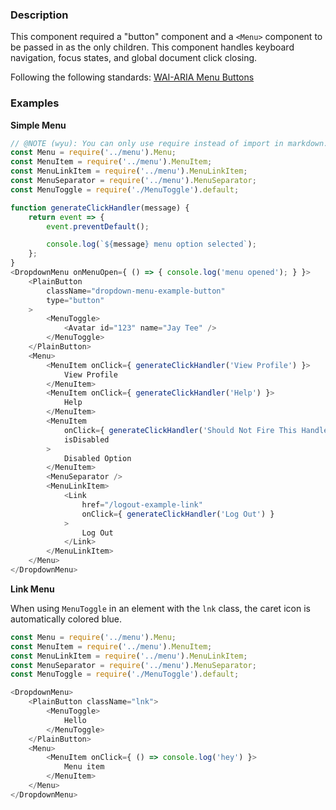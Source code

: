 ### Description
This component required a "button" component and a `<Menu>` component to be passed in as the only children.
This component handles keyboard navigation, focus states, and global document click closing.

Following the following standards: [WAI-ARIA Menu Buttons](https://www.w3.org/TR/wai-aria-practices-1.1/#menubutton)

### Examples
**Simple Menu**
```js
// @NOTE (wyu): You can only use require instead of import in markdown.
const Menu = require('../menu').Menu;
const MenuItem = require('../menu').MenuItem;
const MenuLinkItem = require('../menu').MenuLinkItem;
const MenuSeparator = require('../menu').MenuSeparator;
const MenuToggle = require('./MenuToggle').default;

function generateClickHandler(message) {
    return event => {
        event.preventDefault();

        console.log(`${message} menu option selected`);
    };
}
<DropdownMenu onMenuOpen={ () => { console.log('menu opened'); } }>
    <PlainButton
        className="dropdown-menu-example-button"
        type="button"
    >
        <MenuToggle>
            <Avatar id="123" name="Jay Tee" />
        </MenuToggle>
    </PlainButton>
    <Menu>
        <MenuItem onClick={ generateClickHandler('View Profile') }>
            View Profile
        </MenuItem>
        <MenuItem onClick={ generateClickHandler('Help') }>
            Help
        </MenuItem>
        <MenuItem
            onClick={ generateClickHandler('Should Not Fire This Handler') }
            isDisabled
        >
            Disabled Option
        </MenuItem>
        <MenuSeparator />
        <MenuLinkItem>
            <Link
                href="/logout-example-link"
                onClick={ generateClickHandler('Log Out') }
            >
                Log Out
            </Link>
        </MenuLinkItem>
    </Menu>
</DropdownMenu>
```

**Link Menu**

When using `MenuToggle` in an element with the `lnk` class, the caret icon is automatically colored blue.

```js
const Menu = require('../menu').Menu;
const MenuItem = require('../menu').MenuItem;
const MenuLinkItem = require('../menu').MenuLinkItem;
const MenuSeparator = require('../menu').MenuSeparator;
const MenuToggle = require('./MenuToggle').default;

<DropdownMenu>
    <PlainButton className="lnk">
        <MenuToggle>
            Hello
        </MenuToggle>
    </PlainButton>
    <Menu>
        <MenuItem onClick={ () => console.log('hey') }>
            Menu item
        </MenuItem>
    </Menu>
</DropdownMenu>
```
